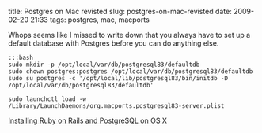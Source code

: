 title: Postgres on Mac revisted
slug: postgres-on-mac-revisted
date: 2009-02-20 21:33
tags: postgres, mac, macports

Whops seems like I missed to write down that you always have to set up a default database with Postgres before you can do anything else.

	:::bash
	sudo mkdir -p /opt/local/var/db/postgresql83/defaultdb
	sudo chown postgres:postgres /opt/local/var/db/postgresql83/defaultdb
	sudo su postgres -c '/opt/local/lib/postgresql83/bin/initdb -D /opt/local/var/db/postgresql83/defaultdb'

	sudo launchctl load -w /Library/LaunchDaemons/org.macports.postgresql83-server.plist

[Installing Ruby on Rails and PostgreSQL on OS X](http://www.robbyonrails.com/articles/2008/01/22/installing-ruby-on-rails-and-postgresql-on-os-x-third-edition)
